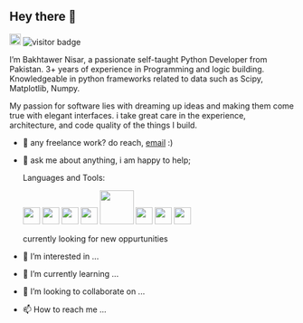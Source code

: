  ## Hey there 👋 
 [<img width=20 src="https://raw.githubusercontent.com/peterthehan/peterthehan/master/assets/linkedin.svg">](https://www.linkedin.com/in/bakhtawer-nisar-b939081b4/) ![visitor badge](https://visitor-badge.glitch.me/badge?page_id=pinkysaharan12.visitor-badge)

I’m Bakhtawer Nisar, a passionate self-taught Python Developer from Pakistan. 3+ years of experience in Programming and logic building. Knowledgeable in python frameworks related to data such as Scipy, Matplotlib, Numpy. 

My passion for software lies with dreaming up ideas and making them come true with elegant interfaces. i take great care in the experience, architecture, and code quality of the things I build. 

- :email: any freelance work? do reach, [email](mailto:pinkysaharan12@gmail.com) :)

- :speech_balloon: ask me about anything, i am happy to help;
  
  Languages and Tools:
  
  <img width=30 src="https://upload.wikimedia.org/wikipedia/commons/thumb/c/c3/Python-logo-notext.svg/640px-Python-logo-notext.svg.png">
  <img width=30 src="https://upload.wikimedia.org/wikipedia/commons/thumb/3/38/Jupyter_logo.svg/1200px-Jupyter_logo.svg.png">
  <img width=30 src="https://w7.pngwing.com/pngs/679/344/png-transparent-wing-ide-integrated-development-environment-python-computer-software-eric-raspberry-miscellaneous-monochrome-computer-program.png">
  <img width=30 src="https://cdn.worldvectorlogo.com/logos/numpy.svg">
  <img width=60 src="https://upload.wikimedia.org/wikipedia/commons/thumb/0/05/Scikit_learn_logo_small.svg/1200px-Scikit_learn_logo_small.svg.png">
  <img width=30 src="https://upload.wikimedia.org/wikipedia/commons/thumb/3/38/Jupyter_logo.svg/1200px-Jupyter_logo.svg.png">
  <img width=30 src="https://upload.wikimedia.org/wikipedia/commons/thumb/3/38/Jupyter_logo.svg/1200px-Jupyter_logo.svg.png">
  <img width=30 src="https://upload.wikimedia.org/wikipedia/commons/thumb/3/38/Jupyter_logo.svg/1200px-Jupyter_logo.svg.png">
    
    currently looking for new oppurtunities
- 👀 I’m interested in ...
- 🌱 I’m currently learning ...
- 💞️ I’m looking to collaborate on ...
- 📫 How to reach me ...

<!---
pinkysaharan12/pinkysaharan12 is a ✨ special ✨ repository because its `README.md` (this file) appears on your GitHub profile.
You can click the Preview link to take a look at your changes.
--->
